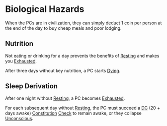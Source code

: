 # Biological Hazards

When the PCs are in civilization, they can simply deduct 1 coin per person at the end of the day to buy cheap meals and poor lodging.

## Nutrition

Not eating or drinking for a day prevents the benefits of [Resting](../Core%20Procedures/Resting.md) and makes you [Exhausted](../Conditions/Exhausted.md).

After three days without key nutrition, a PC starts [Dying](../Conditions/Dying.md).

## Sleep Derivation

After one night without [Resting](../Core%20Procedures/Resting.md), a PC becomes [Exhausted](../Conditions/Exhausted.md).

For each subsequent day without [Resting](../Core%20Procedures/Resting.md), the PC must succeed a [DC](../Core%20Procedures/DC.md) (20 + days awake) [Constitution](../../Player%20Characters/The%20Ability%20Scores/Constitution.md) [Check](../Core%20Procedures/Check.md) to remain awake, or they collapse [Unconscious](../Conditions/Unconscious.md).
